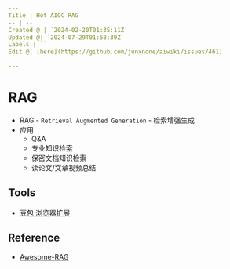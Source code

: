 ```yaml
---
Title | Hot AIGC RAG
-- | --
Created @ | `2024-02-20T01:35:11Z`
Updated @| `2024-07-29T01:58:39Z`
Labels | ``
Edit @| [here](https://github.com/junxnone/aiwiki/issues/461)

---
```

# RAG
- RAG - `Retrieval Augmented Generation` - 检索增强生成
- 应用
  - Q&A
  - 专业知识检索
  - 保密文档知识检索
  - 读论文/文章视频总结

## Tools
- [豆包 浏览器扩展](https://chrome.google.com/webstore/detail/dbjibobgilijgolhjdcbdebjhejelffo)


## Reference
- [Awesome-RAG](https://github.com/lucifertrj/Awesome-RAG)
